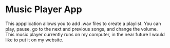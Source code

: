 

# Music Player App
This appplication allows you to add .wav files to create a playlist. You can play, pause, go to the next and previous songs, and change the volume. This music player currently runs on my computer, in the near future I would like to put it on my website. 


